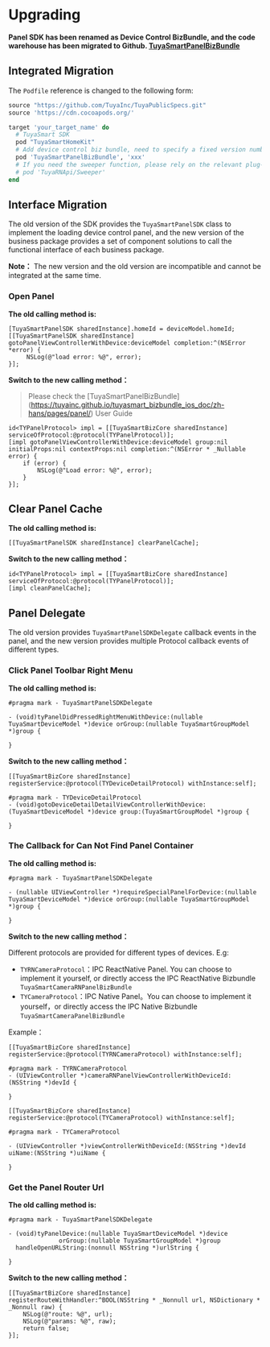 # Upgrading

**Panel SDK has been renamed as Device Control BizBundle, and the code warehouse has been migrated to Github. [TuyaSmartPanelBizBundle](https://tuyainc.github.io/tuyasmart_bizbundle_ios_doc/zh-hans/pages/panel/)**

## Integrated Migration

The `Podfile` reference is changed to the following form:

```ruby
source "https://github.com/TuyaInc/TuyaPublicSpecs.git"
source 'https://cdn.cocoapods.org/'

target 'your_target_name' do
  # TuyaSmart SDK
  pod "TuyaSmartHomeKit"
  # Add device control biz bundle, need to specify a fixed version number
  pod 'TuyaSmartPanelBizBundle', 'xxx'
  # If you need the sweeper function, please rely on the relevant plug-in of the sweeper
  # pod 'TuyaRNApi/Sweeper'
end
```



## Interface Migration

The old version of the SDK provides the `TuyaSmartPanelSDK` class to implement the loading device control panel, and the new version of the business package provides a set of component solutions to call the functional interface of each business package.

**Note：** The new version and the old version are incompatible and cannot be integrated at the same time.



### Open Panel

**The old calling method is:**

```objc
[TuyaSmartPanelSDK sharedInstance].homeId = deviceModel.homeId;
[[TuyaSmartPanelSDK sharedInstance] gotoPanelViewControllerWithDevice:deviceModel completion:^(NSError *error) {
     NSLog(@"load error: %@", error);
}];
```

**Switch to the new calling method：**

> Please check the [TuyaSmartPanelBizBundle] (https://tuyainc.github.io/tuyasmart_bizbundle_ios_doc/zh-hans/pages/panel/) User Guide

```objc
id<TYPanelProtocol> impl = [[TuyaSmartBizCore sharedInstance] serviceOfProtocol:@protocol(TYPanelProtocol)];
[impl gotoPanelViewControllerWithDevice:deviceModel group:nil initialProps:nil contextProps:nil completion:^(NSError * _Nullable error) {
    if (error) {
        NSLog(@"Load error: %@", error);
    }
}];
```



## Clear Panel Cache

**The old calling method is:**

```objc
[[TuyaSmartPanelSDK sharedInstance] clearPanelCache];
```

**Switch to the new calling method：**

```objc
id<TYPanelProtocol> impl = [[TuyaSmartBizCore sharedInstance] serviceOfProtocol:@protocol(TYPanelProtocol)];
[impl cleanPanelCache];
```



## Panel Delegate

The old version provides `TuyaSmartPanelSDKDelegate` callback events in the panel, and the new version provides multiple Protocol callback events of different types.

### Click Panel Toolbar Right Menu

**The old calling method is:**

```objc
#pragma mark - TuyaSmartPanelSDKDelegate

- (void)tyPanelDidPressedRightMenuWithDevice:(nullable TuyaSmartDeviceModel *)device orGroup:(nullable TuyaSmartGroupModel *)group {

}
```

**Switch to the new calling method：**

```objc
[[TuyaSmartBizCore sharedInstance] registerService:@protocol(TYDeviceDetailProtocol) withInstance:self];

#pragma mark - TYDeviceDetailProtocol
- (void)gotoDeviceDetailDetailViewControllerWithDevice:(TuyaSmartDeviceModel *)device group:(TuyaSmartGroupModel *)group {
    
}
```

### The Callback for Can Not Find Panel Container

**The old calling method is:**

```objc
#pragma mark - TuyaSmartPanelSDKDelegate

- (nullable UIViewController *)requireSpecialPanelForDevice:(nullable TuyaSmartDeviceModel *)device orGroup:(nullable TuyaSmartGroupModel *)group {

}
```

**Switch to the new calling method：**

Different protocols are provided for different types of devices. E.g:

- `TYRNCameraProtocol`：IPC ReactNative Panel. You can choose to implement it yourself, or directly access the IPC ReactNative  Bizbundle `TuyaSmartCameraRNPanelBizBundle`
- `TYCameraProtocol`：IPC Native Panel。You can choose to implement it yourself，or directly access the IPC Native Bizbundle `TuyaSmartCameraPanelBizBundle`

Example：

```objc
[[TuyaSmartBizCore sharedInstance] registerService:@protocol(TYRNCameraProtocol) withInstance:self];

#pragma mark - TYRNCameraProtocol
- (UIViewController *)cameraRNPanelViewControllerWithDeviceId:(NSString *)devId {
    
}
```

```objc
[[TuyaSmartBizCore sharedInstance] registerService:@protocol(TYCameraProtocol) withInstance:self];

#pragma mark - TYCameraProtocol

- (UIViewController *)viewControllerWithDeviceId:(NSString *)devId uiName:(NSString *)uiName {
    
}
```

### Get the Panel Router Url

**The old calling method is:**

```objc
#pragma mark - TuyaSmartPanelSDKDelegate

- (void)tyPanelDevice:(nullable TuyaSmartDeviceModel *)device
              orGroup:(nullable TuyaSmartGroupModel *)group
  handleOpenURLString:(nonnull NSString *)urlString {

}
```

**Switch to the new calling method：**

```objc
[[TuyaSmartBizCore sharedInstance] registerRouteWithHandler:^BOOL(NSString * _Nonnull url, NSDictionary * _Nonnull raw) {
    NSLog(@"route: %@", url);
  	NSLog(@"params: %@", raw);
    return false;
}];
```

